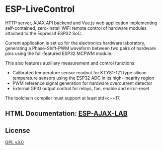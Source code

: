 # ESP-LiveControl
HTTP server, AJAX API backend and Vue.js web application implementing
self-contained, zero-install WiFi remote control of hardware modules
attached to the Espressif ESP32 SoC.

Current application is set up for the electronics hardware laboratory,
generating a Phase-Shift-PWM waveform between two pairs of hardware pins
using the full-featured ESP32 MCPWM module.

This also features auxiliary measurement and control functions:

* Calibrated temperature sensor readout for KTY81-121 type silicon
  temperature sensors using the ESP32 ADC in its high-linearity region
* PWM reference signal generation for hardware overcurrent detector
* External GPIO output control for relays, fan, enable and error-reset

The toolchain compiler must support at least std=c++17.

## HTML Documentation: [ESP-AJAX-LAB](https://ul-gh.github.io/esp_ajax_if/)

## License
[GPL v3.0](./LICENSE)

